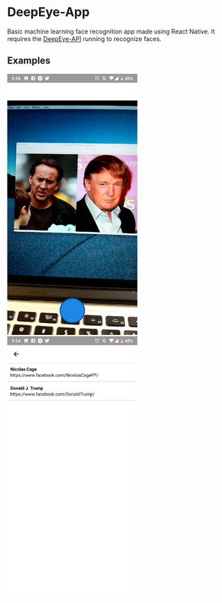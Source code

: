 # DeepEye-App
Basic machine learning face recognition app made using React Native. It requires the [DeepEye-API](https://github.com/gstark0/DeepEye-API/tree/master) running to recognize faces.

## Examples
<p float="left">
  <img src="https://raw.githubusercontent.com/gstark0/DeepEye-App/master/example_pics/1.png" height="600">
  <img src="https://raw.githubusercontent.com/gstark0/DeepEye-App/master/example_pics/2.png" height="600">
</p>

